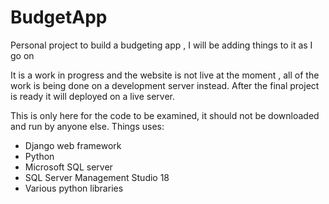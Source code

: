# BudgetApp
Personal project to build a budgeting app , I will be adding things to it as I go on 

It is a work in progress and the website is not live at the moment , all of the work is being done on a development server instead. After the final project is ready it will deployed on a live server. 

This is only here for the code to be examined, it should not be downloaded and run by anyone else.
Things uses:
  - Django web framework
  - Python 
  - Microsoft SQL server 
  - SQL Server Management Studio 18
  - Various python libraries
  
